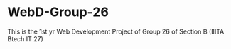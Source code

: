 # WebD-Group-26
This is the 1st yr Web Development Project of Group 26 of Section B (IIITA Btech IT 27)
